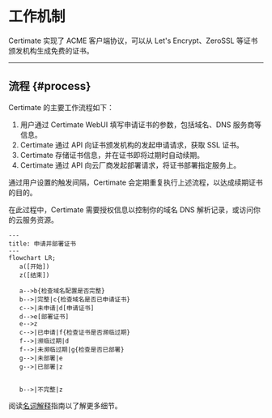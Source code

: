 ﻿# 工作机制

Certimate 实现了 ACME 客户端协议，可以从 Let's Encrypt、ZeroSSL 等证书颁发机构生成免费的证书。

---

## 流程 {#process}

Certimate 的主要工作流程如下：

1. 用户通过 Certimate WebUI 填写申请证书的参数，包括域名、DNS 服务商等信息。
2. Certimate 通过 API 向证书颁发机构的发起申请请求，获取 SSL 证书。
3. Certimate 存储证书信息，并在证书即将过期时自动续期。
4. Certimate 通过 API 向云厂商发起部署请求，将证书部署指定服务上。

通过用户设置的触发间隔，Certimate 会定期重复执行上述流程，以达成续期证书的目的。

在此过程中，Certimate 需要授权信息以控制你的域名 DNS 解析记录，或访问你的云服务资源。

```mermaid
---
title: 申请并部署证书
---
flowchart LR;
   a([开始])
   z([结束])

   a-->b{检查域名配置是否完整}
   b-->|完整|c{检查域名是否已申请证书}
   c-->|未申请|d[申请证书]
   d-->e[部署证书]
   e-->z
   c-->|已申请|f{检查证书是否濒临过期}
   f-->|濒临过期|d
   f-->|未濒临过期|g{检查是否已部署}
   g-->|未部署|e
   g-->|已部署|z


   b-->|不完整|z
```

阅读[名词解释](/docs/reference/terminology)指南以了解更多细节。
